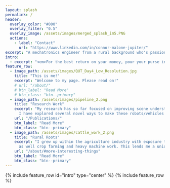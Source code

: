 ```yaml
---
layout: splash
permalink: /
header:
  overlay_color: "#000"
  overlay_filter: "0.5"
  overlay_image: /assets/images/merged_splash_im5.PNG
  actions:
    - label: "Contact"
      url: "https://www.linkedin.com/in/connor-malone-jupiter/"
excerpt: "A mechatronics engineer from a rural background who's passionate about robotics, autonomous vehicles, computer vision and the agriculture industry"
intro: 
  - excerpt: "<em>For the best return on your money, pour your purse into your head.</em><br>-- Benjamin Franklin"
feature_row:
  - image_path: /assets/images/QUT_Day4_Low_Resolution.jpg
    title: "This is me!"
    excerpt: "Welcome to my page. Please read on!"
    # url: "/about/"
    # btn_label: "Read More"
    # btn_class: "btn--primary"
  - image_path: /assets/images/pipeline_2.png
    title: "Research Work"
    excerpt: "My research has so far focused on improving scene understanding and place recognition for autonomous platforms in challenging conditions.
      I have explored several novel ways to make these robots/vehicles more robust to difficult environments."
    url: "/Publications/"
    btn_label: "Read More"
    btn_class: "btn--primary"
  - image_path: /assets/images/cattle_work_2.png
    title: "Rural Roots"
    excerpt: "I grew up within the agriculture industry with exposure to a range of livestock work from farming to feedlotting (cattle and sheep mostly) 
      as well crop farming and heavy machine work. This lends me a unique perspective on many problems."
    url: "/about/#more-interesting-things"
    btn_label: "Read More"
    btn_class: "btn--primary"
---
```


{% include feature_row id="intro" type="center" %}
{% include feature_row %}
